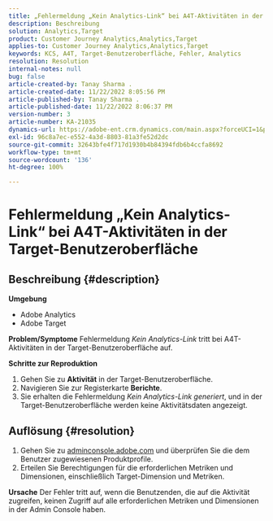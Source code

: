 ```yaml
---
title: „Fehlermeldung „Kein Analytics-Link“ bei A4T-Aktivitäten in der Target-Benutzeroberfläche“
description: Beschreibung
solution: Analytics,Target
product: Customer Journey Analytics,Analytics,Target
applies-to: Customer Journey Analytics,Analytics,Target
keywords: KCS, A4T, Target-Benutzeroberfläche, Fehler, Analytics
resolution: Resolution
internal-notes: null
bug: false
article-created-by: Tanay Sharma .
article-created-date: 11/22/2022 8:05:56 PM
article-published-by: Tanay Sharma .
article-published-date: 11/22/2022 8:06:37 PM
version-number: 3
article-number: KA-21035
dynamics-url: https://adobe-ent.crm.dynamics.com/main.aspx?forceUCI=1&pagetype=entityrecord&etn=knowledgearticle&id=d5858012-a16a-ed11-9561-6045bd006a22
exl-id: 96c8a7ec-e552-4a3d-8803-81a3fe52d2dc
source-git-commit: 32643bfe4f717d1930b4b84394fdb6b4ccfa8692
workflow-type: tm+mt
source-wordcount: '136'
ht-degree: 100%

---
```


# Fehlermeldung „Kein Analytics-Link“ bei A4T-Aktivitäten in der Target-Benutzeroberfläche

## Beschreibung {#description}

<b>Umgebung</b>
- Adobe Analytics
- Adobe Target



<b>Problem/Symptome</b>
Fehlermeldung *Kein Analytics-Link* tritt bei A4T-Aktivitäten in der Target-Benutzeroberfläche auf.



<b>Schritte zur Reproduktion</b>

1. Gehen Sie zu <b>Aktivität</b> in der Target-Benutzeroberfläche.
2. Navigieren Sie zur Registerkarte <b>Berichte</b>.
3. Sie erhalten die Fehlermeldung *Kein Analytics-Link generiert*, und in der Target-Benutzeroberfläche werden keine Aktivitätsdaten angezeigt.



## Auflösung {#resolution}


1. Gehen Sie zu [adminconsole.adobe.com](https://adminconsole.adobe.com/) und überprüfen Sie die dem Benutzer zugewiesenen Produktprofile.
2. Erteilen Sie Berechtigungen für die erforderlichen Metriken und Dimensionen, einschließlich Target-Dimension und Metriken.



<b>Ursache</b>
Der Fehler tritt auf, wenn die Benutzenden, die auf die Aktivität zugreifen, keinen Zugriff auf alle erforderlichen Metriken und Dimensionen in der Admin Console haben.
